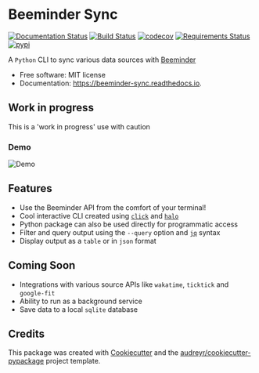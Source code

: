# Beeminder Sync

[![Documentation Status](https://img.shields.io/readthedocs/beeminder-sync.svg?style=for-the-badge)](https://beeminder-sync.readthedocs.io/en/latest/?badge=latest)
[![Build Status](https://img.shields.io/travis/dileep-kishore/beeminder-sync.svg?style=for-the-badge)](https://travis-ci.org/dileep-kishore/beeminder-sync)
[![codecov](https://img.shields.io/codecov/c/github/dileep-kishore/beeminder-sync.svg?style=for-the-badge)](https://codecov.io/gh/dileep-kishore/beeminder-sync)
[![Requirements Status](https://img.shields.io/requires/github/dileep-kishore/beeminder-sync.svg?style=for-the-badge)](https://requires.io/github/dileep-kishore/beeminder-sync/requirements/?branch=master)
[![pypi](https://img.shields.io/pypi/v/beeminder_sync.svg?style=for-the-badge)](https://pypi.python.org/pypi/beeminder_sync)

A `Python` CLI to sync various data sources with [Beeminder](https://github.com/dileep-kishore/beeminder-sync)

  - Free software: MIT license
  - Documentation: <https://beeminder-sync.readthedocs.io>.

## Work in progress

This is a 'work in progress' use with caution

### Demo

![Demo](assets/demo.gif)

## Features

- Use the Beeminder API from the comfort of your terminal!
- Cool interactive CLI created using [`click`](http://click.pocoo.org/6/) and [`halo`](https://github.com/ManrajGrover/halo)
- Python package can also be used directly for programmatic access
- Filter and query output using the `--query` option and [`jq`](https://stedolan.github.io/jq/) syntax
- Display output as a `table` or in `json` format

## Coming Soon

- Integrations with various source APIs like `wakatime`, `ticktick` and `google-fit`
- Ability to run as a background service
- Save data to a local `sqlite` database

## Credits

This package was created with [Cookiecutter](https://github.com/audreyr/cookiecutter) and the [audreyr/cookiecutter-pypackage](https://github.com/audreyr/cookiecutter-pypackage) project template.
